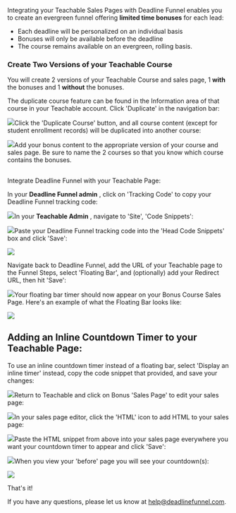 Integrating your Teachable Sales Pages with Deadline Funnel enables you to
create an evergreen funnel offering **limited time bonuses** for each lead:

  * Each deadline will be personalized on an individual basis
  * Bonuses will only be available before the deadline
  * The course remains available on an evergreen, rolling basis.

### Create Two Versions of your Teachable Course

You will create 2 versions of your Teachable Course and sales page, 1 **with**
the bonuses and 1 **without** the bonuses.

The duplicate course feature can be found in the Information area of that
course in your Teachable account. Click 'Duplicate' in the navigation bar:

![](https://d33v4339jhl8k0.cloudfront.net/docs/assets/53974d6ce4b0c76107b109d1/images/594aed0a2c7d3a0747ce149e/file-s3SvCeqvvj.png)Click
the 'Duplicate Course' button, and all course content (except for student
enrollment records) will be duplicated into another course:

  
![](https://d33v4339jhl8k0.cloudfront.net/docs/assets/53974d6ce4b0c76107b109d1/images/594aed4404286305c68d43d3/file-onJEJgx0z4.png)Add your bonus content to the appropriate version of your
course and sales page. Be sure to name the 2 courses so that you know which
course contains the bonuses.

##  
Integrate Deadline Funnel with your Teachable Page:

In your **Deadline Funnel admin** , click on 'Tracking Code' to copy your
Deadline Funnel tracking code:

![](https://d33v4339jhl8k0.cloudfront.net/docs/assets/53974d6ce4b0c76107b109d1/images/5c7478b904286350d08857c9/file-BieT1BNZ80.png)In your **Teachable Admin** , navigate to 'Site', 'Code
Snippets':

![](https://d33v4339jhl8k0.cloudfront.net/docs/assets/53974d6ce4b0c76107b109d1/images/57ae2e1990336059d4edf531/file-mRhRN1s0Q6.png)Paste your Deadline Funnel tracking code into the 'Head Code
Snippets' box and click 'Save':

![](https://d33v4339jhl8k0.cloudfront.net/docs/assets/53974d6ce4b0c76107b109d1/images/5db844392c7d3a7e9ae32e81/file-kmn0zi7g4N.jpg)

Navigate back to Deadline Funnel, add the URL of your Teachable page to the
Funnel Steps, select 'Floating Bar', and (optionally) add your Redirect URL,
then hit 'Save':

![](https://d33v4339jhl8k0.cloudfront.net/docs/assets/53974d6ce4b0c76107b109d1/images/5c783c362c7d3a0cb932155e/file-JDPyIgnWsG.png)Your floating bar timer should now appear on your Bonus Course
Sales Page. Here's an example of what the Floating Bar looks like:

![](https://d33v4339jhl8k0.cloudfront.net/docs/assets/53974d6ce4b0c76107b109d1/images/5c65c0a12c7d3a66e32e783a/file-r2622Bfum3.png)

## Adding an Inline Countdown Timer to your Teachable Page:

To use an inline countdown timer instead of a floating bar, select 'Display an
inline timer' instead, copy the code snippet that provided, and save your
changes:

![](https://d33v4339jhl8k0.cloudfront.net/docs/assets/53974d6ce4b0c76107b109d1/images/5c783cd22c7d3a0cb9321570/file-hMgAYWDhqC.png)Return to Teachable and click on Bonus 'Sales Page' to edit
your sales page:

![](https://d33v4339jhl8k0.cloudfront.net/docs/assets/53974d6ce4b0c76107b109d1/images/5a1f3bf62c7d3a272c0e0f5b/file-HxTIY3uvyN.png)In your sales page editor, click the 'HTML' icon to add HTML to
your sales page:

![](https://d33v4339jhl8k0.cloudfront.net/docs/assets/53974d6ce4b0c76107b109d1/images/57ae2a5b90336059d4edf511/file-wPZ1Vw54pP.png)Paste the HTML snippet from above into your sales page
everywhere you want your countdown timer to appear and click 'Save':

  
![](https://d33v4339jhl8k0.cloudfront.net/docs/assets/53974d6ce4b0c76107b109d1/images/57ae2d3890336059d4edf524/file-1synbw53ys.png)When
you view your 'before' page you will see your countdown(s):

  
![](https://d33v4339jhl8k0.cloudfront.net/docs/assets/53974d6ce4b0c76107b109d1/images/5908ba3b0428634b4a32ca10/file-jLXjL7Lbwl.png)

That's it!

If you have any questions, please let us know at
[help@deadlinefunnel.com](mailto:mailto:help@deadlinefunnel.com).  

